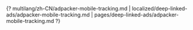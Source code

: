 {? multilang/zh-CN/adpacker-mobile-tracking.md | localized/deep-linked-ads/adpacker-mobile-tracking.md | pages/deep-linked-ads/adpacker-mobile-tracking.md ?}
